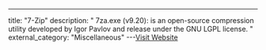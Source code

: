 ---
title: "7-Zip"
description: "
7za.exe (v9.20):  is an open-source compression utility developed by Igor Pavlov and release under the GNU LGPL license.
"
external_category: "Miscellaneous"
---[Visit Website](http://www.7-zip.org/)

